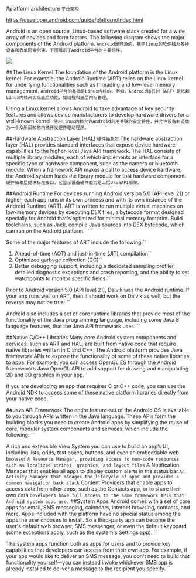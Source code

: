 ﻿#platform architecture
`平台架构`

https://developer.android.com/guide/platform/index.html

Android is an open source, Linux-based software stack created for a wide array of devices and form factors. The following diagram shows the major components of the Android platform.
`Android是开源的，基于linux的软件栈为各种设备和表单因素创建。下图展示了Android平台的主要组件。`

![](https://developer.android.com/guide/platform/images/android-stack_2x.png)

##The Linux Kernel
The foundation of the Android platform is the Linux kernel. For example, the Android Runtime (ART) relies on the Linux kernel for underlying functionalities such as threading and low-level memory management.
`Android平台的基础是Linux内核的。例如，Android运行时（ART）是依赖Linux内核来实现底层功能，如线程和底层内存管理。`

Using a Linux kernel allows Android to take advantage of key security features and allows device manufacturers to develop hardware drivers for a well-known kernel.
`使用Linux内核允许Android利用关键的安全特性，并允许设备制造商为一个众所周知的内核开发硬件驱动程序。`

##Hardware Abstraction Layer (HAL)
`硬件抽象层`
The hardware abstraction layer (HAL) provides standard interfaces that expose device hardware capabilities to the higher-level Java API framework. The HAL consists of multiple library modules, each of which implements an interface for a specific type of hardware component, such as the camera or bluetooth module. When a framework API makes a call to access device hardware, the Android system loads the library module for that hardware component.
`硬件抽象层提供标准接口，它显示设备硬件能力给上层JavaAPI框架。`

##Android Runtime
For devices running Android version 5.0 (API level 21) or higher, each app runs in its own process and with its own instance of the Android Runtime (ART). ART is written to run multiple virtual machines on low-memory devices by executing DEX files, a bytecode format designed specially for Android that's optimized for minimal memory footprint. Build toolchains, such as Jack, compile Java sources into DEX bytecode, which can run on the Android platform.
``

Some of the major features of ART include the following:``

1. Ahead-of-time (AOT) and just-in-time (JIT) compilation``
2. Optimized garbage collection (GC)``
3. Better debugging support, including a dedicated sampling profiler, detailed diagnostic exceptions and crash reporting, and the ability to set watchpoints to monitor specific fields ``

Prior to Android version 5.0 (API level 21), Dalvik was the Android runtime. If your app runs well on ART, then it should work on Dalvik as well, but the reverse may not be true.
``

Android also includes a set of core runtime libraries that provide most of the functionality of the Java programming language, including some Java 8 language features, that the Java API framework uses.
``

##Native C/C++ Libraries
Many core Android system components and services, such as ART and HAL, are built from native code that require native libraries written in C and C++. The Android platform provides Java framework APIs to expose the functionality of some of these native libraries to apps. For example, you can access OpenGL ES through the Android framework’s Java OpenGL API to add support for drawing and manipulating 2D and 3D graphics in your app.
``

If you are developing an app that requires C or C++ code, you can use the Android NDK to access some of these native platform libraries directly from your native code.
``

##Java API Framework
The entire feature-set of the Android OS is available to you through APIs written in the Java language. These APIs form the building blocks you need to create Android apps by simplifying the reuse of core, modular system components and services, which include the following:
``

A rich and extensible View System you can use to build an app’s UI, including lists, grids, text boxes, buttons, and even an embeddable web browser
``
A Resource Manager, providing access to non-code resources such as localized strings, graphics, and layout files
``
A Notification Manager that enables all apps to display custom alerts in the status bar
``
An Activity Manager that manages the lifecycle of apps and provides a common navigation back stack
``
Content Providers that enable apps to access data from other apps, such as the Contacts app, or to share their own data
``
Developers have full access to the same framework APIs that Android system apps use.
``
##System Apps
Android comes with a set of core apps for email, SMS messaging, calendars, internet browsing, contacts, and more. Apps included with the platform have no special status among the apps the user chooses to install. So a third-party app can become the user's default web browser, SMS messenger, or even the default keyboard (some exceptions apply, such as the system's Settings app).
``

The system apps function both as apps for users and to provide key capabilities that developers can access from their own app. For example, if your app would like to deliver an SMS message, you don't need to build that functionality yourself—you can instead invoke whichever SMS app is already installed to deliver a message to the recipient you specify.
``